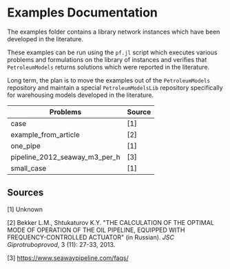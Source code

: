 # Examples Documentation

The examples folder contains a library network instances which have been developed in the literature.

These examples can be run using the `pf.jl` script which executes various problems and formulations on the library of instances and verifies that `PetroleumModels` returns solutions which were reported in the literature.

Long term, the plan is to move the examples out of the `PetroleumModels` repository and maintain a special `PetroleumModelsLib` repository specifically for warehousing models developed in the literature.


| Problems                       | Source               |
| ----------------------------   | -------------------- |
| case                           | [1]                  |
| example_from_article           | [2]                  |
| one_pipe                       | [1]                  |
| pipeline_2012_seaway_m3_per_h  | [3]                  |
| small_case                     | [1]                  |

## Sources

[1] Unknown

[2] Bekker L.M., Shtukaturov K.Y. "THE CALCULATION OF THE OPTIMAL MODE OF OPERATION OF THE OIL PIPELINE, EQUIPPED WITH FREQUENCY-CONTROLLED ACTUATOR" (in Russian). *JSC Giprotruboprovod*, 3 (11): 27-33, 2013.

[3] https://www.seawaypipeline.com/faqs/
